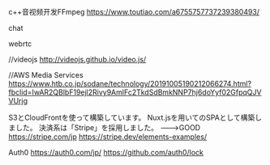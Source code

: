 c++音视频开发FFmpeg
https://www.toutiao.com/a6755757737239380493/


chat


webrtc

//videojs
http://videojs.github.io/video.js/

//AWS Media Services
https://www.htb.co.jp/sodane/technology/20191005190212066274.html?fbclid=IwAR2QBlbF19ejl2Rivy9AmlFc2TkdSdBmkNNP7hj6doYyf02GfpqQJVVUrjg

S3とCloudFrontを使って構築しています。
Nuxt.jsを用いてのSPAとして構築しました。
決済系は「Stripe」を採用しました。
--->GOOD
https://stripe.com/jp
https://stripe.dev/elements-examples/


Auth0
https://auth0.com/jp/
https://github.com/auth0/lock
